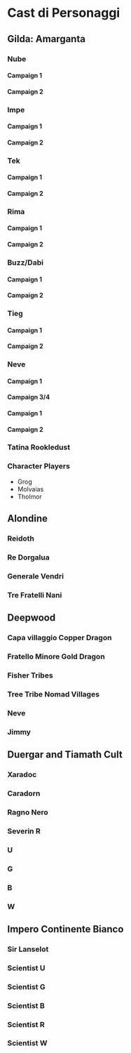# Cast di Personaggi

## Gilda: Amarganta

### Nube

#### Campaign 1
#### Campaign 2

### Impe

#### Campaign 1
#### Campaign 2
### Tek

#### Campaign 1
#### Campaign 2

### Rima 
#### Campaign 1
#### Campaign 2

### Buzz/Dabi 
#### Campaign 1
#### Campaign 2

### Tieg
#### Campaign 1
#### Campaign 2

### Neve
#### Campaign 1
#### Campaign 3/4


#### Campaign 1
#### Campaign 2

### Tatina Rookledust
### Character Players
- Grog
- Molvaias
- Tholmor

## Alondine

### Reidoth
### Re Dorgalua
### Generale Vendri
### Tre Fratelli Nani

## Deepwood

### Capa villaggio Copper Dragon
### Fratello Minore Gold Dragon
### Fisher Tribes
### Tree Tribe Nomad Villages
### Neve
### Jimmy


## Duergar and Tiamath Cult
### Xaradoc
### Caradorn
### Ragno Nero
### Severin R
### U
### G
### B
### W



## Impero Continente Bianco

### Sir Lanselot
### Scientist U
### Scientist G
### Scientist B
### Scientist R
### Scientist W


